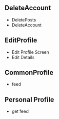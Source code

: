 ## DeleteAccount
- DeletePosts
- DeleteAccount

## EditProfile
- Edit Profile Screen
- Edit Details 

## CommonProfile
- feed

## Personal Profile
- get feed

